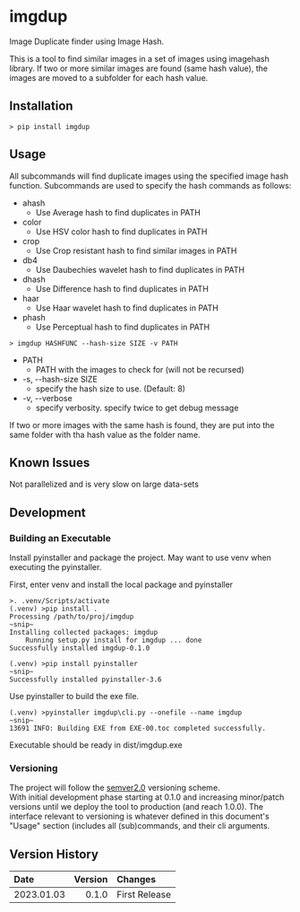 imgdup
========================================================================

Image Duplicate finder using Image Hash.

This is a tool to find similar images in a set of images using imagehash
library.  If two or more similar images are found (same hash value), the
images are moved to a subfolder for each hash value.

Installation
------------------------------------------------------------------------

~~~shell
> pip install imgdup
~~~

Usage
------------------------------------------------------------------------

All subcommands will find duplicate images using the specified image hash
function.  Subcommands are used to specify the hash commands as follows:

* ahash  
    * Use Average hash to find duplicates in PATH
* color  
    * Use HSV color hash to find duplicates in PATH
* crop   
    * Use Crop resistant hash to find similar images in PATH
* db4       
    * Use Daubechies wavelet hash to find duplicates in PATH
* dhash  
    * Use Difference hash to find duplicates in PATH
* haar   
    * Use Haar wavelet hash to find duplicates in PATH
* phash  
    * Use Perceptual hash to find duplicates in PATH

~~~shell
> imgdup HASHFUNC --hash-size SIZE -v PATH
~~~

* PATH
    * PATH with the images to check for (will not be recursed)
* -s, --hash-size SIZE
    * specify the hash size to use. (Default: 8)
* -v, --verbose
    * specify verbosity.  specify twice to get debug message

If two or more images with the same hash is found, they are put into the 
same folder with tha hash value as the folder name.

Known Issues
------------------------------------------------------------------------

Not parallelized and is very slow on large data-sets

Development
------------------------------------------------------------------------

### Building an Executable

Install pyinstaller and package the project.
May want to use venv when executing the pyinstaller.

First, enter venv and install the local package and pyinstaller

~~~shell
>. .venv/Scripts/activate
(.venv) >pip install .
Processing /path/to/proj/imgdup
~snip~
Installing collected packages: imgdup
    Running setup.py install for imgdup ... done
Successfully installed imgdup-0.1.0

(.venv) >pip install pyinstaller
~snip~
Successfully installed pyinstaller-3.6
~~~

Use pyinstaller to build the exe file.

~~~shell
(.venv) >pyinstaller imgdup\cli.py --onefile --name imgdup
~snip~
13691 INFO: Building EXE from EXE-00.toc completed successfully.
~~~

Executable should be ready in dist/imgdup.exe

### Versioning

The project will follow the [semver2.0](http://semver.org/) versioning scheme.  
With initial development phase starting at 0.1.0 and increasing
minor/patch versions until we deploy the tool to production
(and reach 1.0.0).
The interface relevant to versioning is whatever defined in this
document's "Usage" section (includes all (sub)commands, and their cli arguments.

Version History
------------------------------------------------------------------------

Date        | Version   | Changes
:--         | --:       | :--
2023.01.03  | 0.1.0     | First Release

